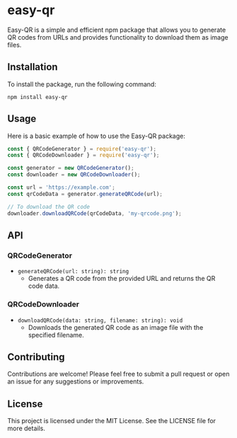 # easy-qr

Easy-QR is a simple and efficient npm package that allows you to generate QR codes from URLs and provides functionality to download them as image files.

## Installation

To install the package, run the following command:

```
npm install easy-qr
```

## Usage

Here is a basic example of how to use the Easy-QR package:

```javascript
const { QRCodeGenerator } = require('easy-qr');
const { QRCodeDownloader } = require('easy-qr');

const generator = new QRCodeGenerator();
const downloader = new QRCodeDownloader();

const url = 'https://example.com';
const qrCodeData = generator.generateQRCode(url);

// To download the QR code
downloader.downloadQRCode(qrCodeData, 'my-qrcode.png');
```

## API

### QRCodeGenerator

- `generateQRCode(url: string): string`
  - Generates a QR code from the provided URL and returns the QR code data.

### QRCodeDownloader

- `downloadQRCode(data: string, filename: string): void`
  - Downloads the generated QR code as an image file with the specified filename.

## Contributing

Contributions are welcome! Please feel free to submit a pull request or open an issue for any suggestions or improvements.

## License

This project is licensed under the MIT License. See the LICENSE file for more details.